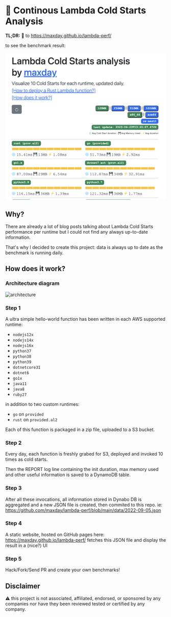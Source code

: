 # 🔄 Continous Lambda Cold Starts Analysis 

**TL;DR:** 👀 to https://maxday.github.io/lambda-perf/

to see the benchmark result: 

![screenshot](https://github.com/maxday/lambda-perf/blob/main/docs/screenshot.png?raw=true)

## Why?

There are already a lot of blog posts talking about Lambda Cold Starts performance per runtime but I could not find any always up-to-date information. 

That's why I decided to create this project: data is always up to date as the benchmark is running daily.

## How does it work?

### Architecture diagram

![architecture](https://github.com/maxday/lambda-perf/blob/main/docs/architecture.png?raw=true)

### Step 1
A ultra simple hello-world function has been written in each AWS supported runtime:
- `nodejs12x` 
- `nodejs14x` 
- `nodejs16x` 
- `python37`
- `python38`
- `python39`
- `dotnetcore31`
- `dotnet6`
- `go1x`
- `java11`
- `java8`
- `ruby27`

in addition to two custom runtimes:
- `go` on `provided`
- `rust` on `provided.al2`

Each of this function is packaged in a zip file, uploaded to a S3 bucket.

### Step 2

Every day, each function is freshly grabed for S3, deployed and invoked 10 times as cold starts.

Then the REPORT log line containing the init duration, max memory used and other useful information is saved to a DynamoDB table.

### Step 3

After all these invocations, all information stored in Dynabo DB is aggregated and a new JSON file is created, then commited to this repo. ie: https://github.com/maxday/lambda-perf/blob/main/data/2022-09-05.json

### Step 4

A static website, hosted on GitHub pages here: https://maxday.github.io/lambda-perf/ fetches this JSON file and display the result in a (nice?) UI

### Step 5

Hack/Fork/Send PR and create your own benchmarks!

## Disclaimer

⚠️ this project is not associated, affiliated, endorsed, or sponsored by any companies nor have they been reviewed tested or certified by any company.
